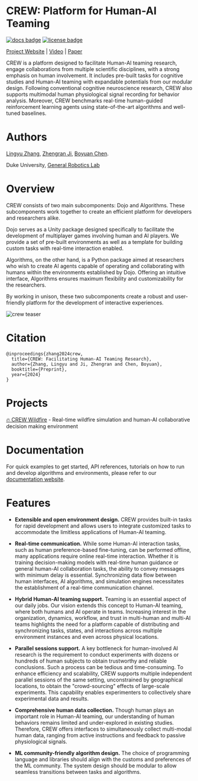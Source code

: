 # CREW: Platform for Human-AI Teaming

[![docs badge](https://img.shields.io/badge/docs-reference-blue.svg)](https://generalroboticslab.github.io/crew-docs/)
[![license badge](https://img.shields.io/badge/license-Apache--2.0-green.svg)](LICENSE)

[Project Website](http://www.generalroboticslab.com/CREW) | [Video](https://www.youtube.com/watch?v=RINSo3uI0dI) | [Paper](https://arxiv.org/abs/2408.00170)

CREW is a platform designed to facilitate Human-AI teaming research, engage collaborations from multiple scientific disciplines, with a strong emphasis on human involvement. It includes pre-built tasks for cognitive studies and Human-AI teaming with expandable potentials from our modular design. Following conventional cognitive neuroscience research, CREW also supports multimodal human physiological signal recording for behavior analysis. Moreover, CREW benchmarks real-time human-guided reinforcement learning agents using state-of-the-art algorithms and well-tuned baselines.

# Authors
[Lingyu Zhang](https://lingyu98.github.io/), [Zhengran Ji](https://jzr01.github.io/), [Boyuan Chen](http://boyuanchen.com/).

Duke University, [General Robotics Lab](http://generalroboticslab.com/)

# Overview

CREW consists of two main subcomponents: Dojo and Algorithms. These subcomponents work together to create an efficient platform for developers and researchers alike.

Dojo serves as a Unity package designed specifically to facilitate the development of multiplayer games involving human and AI players. We provide a set of pre-built environments as well as a template for building custom tasks with real-time interaction enabled.

Algorithms, on the other hand, is a Python package aimed at researchers who wish to create AI agents capable of operating and collaborating with humans within the environments established by Dojo. Offering an intuitive interface, Algorithms ensures maximum flexibility and customizability for the researchers.

By working in unison, these two subcomponents create a robust and user-friendly platform for the development of interactive experiences.

![crew teaser](./assets/crew-teaser.jpg)

# Citation
```
@inproceedings{zhang2024crew,
  title={CREW: Facilitating Human-AI Teaming Research},
  author={Zhang, Lingyu and Ji, Zhengran and Chen, Boyuan},
  booktitle={Preprint},
  year={2024}
}  
```

# Projects
[🔥 CREW Wildfire](./crew-algorithms/crew_algorithms/wildfire_alg/) - Real-time wildfire simulation and human-AI collaborative decision making environment


# Documentation

For quick examples to get started, API references, tutorials on how to run and develop algorithms and environments, please refer to our [documentation website](https://generalroboticslab.github.io/crew-docs/).

# Features

* **Extensible and open environment design.** CREW provides built-in tasks for rapid development and allows users to integrate customized tasks to accommodate the limitless applications of Human-AI teaming.

* **Real-time communication.** While some Human-AI interaction tasks, such as human preference-based fine-tuning, can be performed offline, many applications require online real-time interaction. Whether it is training decision-making models with real-time human guidance or general human-AI collaboration tasks, the ability to convey messages with minimum delay is essential. Synchronizing data flow between human interfaces, AI algorithms, and simulation engines necessitates the establishment of a real-time communication channel.

* **Hybrid Human-AI teaming support.** Teaming is an essential aspect of our daily jobs. Our vision extends this concept to Human-AI teaming, where both humans and AI operate in teams. Increasing interest in the organization, dynamics, workflow, and trust in multi-human and multi-AI teams highlights the need for a platform capable of distributing and synchronizing tasks, states, and interactions across multiple environment instances and even across physical locations.

* **Parallel sessions support.** A key bottleneck for human-involved AI research is the requirement to conduct experiments with dozens or hundreds of human subjects to obtain trustworthy and reliable conclusions. Such a process can be tedious and time-consuming. To enhance efficiency and scalability, CREW supports multiple independent parallel sessions of the same setting, unconstrained by geographical locations, to obtain the "crowd-sourcing" effects of large-scale experiments. This capability enables experimenters to collectively share experimental data and results.

* **Comprehensive human data collection.** Though human plays an important role in Human-AI teaming, our understanding of human behaviors remains limited and under-explored in existing studies. Therefore, CREW offers interfaces to simultaneously collect multi-modal human data, ranging from active instructions and feedback to passive physiological signals.

* **ML community-friendly algorithm design.** The choice of programming language and libraries should align with the customs and preferences of the ML community. The system design should be modular to allow seamless transitions between tasks and algorithms.


